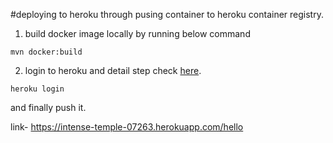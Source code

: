 #deploying to heroku through pusing container to heroku container registry.

1. build docker image locally by running below command
```shell
mvn docker:build
```

2. login to heroku and detail step check [here](https://medium.com/travis-on-docker/how-to-run-dockerized-apps-on-heroku-and-its-pretty-great-76e07e610e22).
```shell
heroku login
```

and finally push it.

link- https://intense-temple-07263.herokuapp.com/hello
